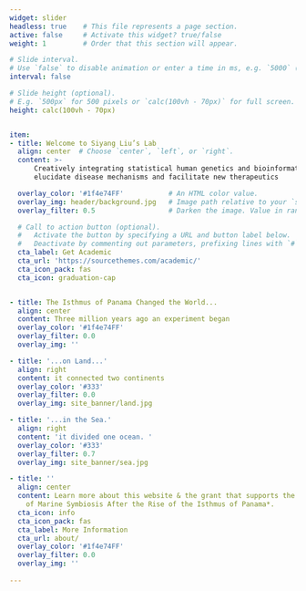 ```yaml
---
widget: slider 
headless: true    # This file represents a page section.
active: false     # Activate this widget? true/false
weight: 1         # Order that this section will appear.

# Slide interval.
# Use `false` to disable animation or enter a time in ms, e.g. `5000` (5s).
interval: false

# Slide height (optional).
# E.g. `500px` for 500 pixels or `calc(100vh - 70px)` for full screen.
height: calc(100vh - 70px)


item:
- title: Welcome to Siyang Liu’s Lab
  align: center  # Choose `center`, `left`, or `right`.
  content: >-
      Creatively integrating statistical human genetics and bioinformatics to
      elucidate disease mechanisms and facilitate new therapeutics

  overlay_color: '#1f4e74FF'           # An HTML color value.
  overlay_img: header/background.jpg   # Image path relative to your `static/img/` folder.
  overlay_filter: 0.5                  # Darken the image. Value in range 0-1.

  # Call to action button (optional).
  #   Activate the button by specifying a URL and button label below.
  #   Deactivate by commenting out parameters, prefixing lines with `#`
  cta_label: Get Academic
  cta_url: 'https://sourcethemes.com/academic/'
  cta_icon_pack: fas
  cta_icon: graduation-cap


- title: The Isthmus of Panama Changed the World...
  align: center 
  content: Three million years ago an experiment began
  overlay_color: '#1f4e74FF'
  overlay_filter: 0.0
  overlay_img: ''

- title: '...on Land...'
  align: right 
  content: it connected two continents
  overlay_color: '#333'
  overlay_filter: 0.0
  overlay_img: site_banner/land.jpg

- title: '...in the Sea.'
  align: right 
  content: 'it divided one ocean. '
  overlay_color: '#333'
  overlay_filter: 0.7
  overlay_img: site_banner/sea.jpg

- title: ''
  align: center 
  content: Learn more about this website & the grant that supports the work---*Divergence
    of Marine Symbiosis After the Rise of the Isthmus of Panama*.
  cta_icon: info
  cta_icon_pack: fas
  cta_label: More Information
  cta_url: about/
  overlay_color: '#1f4e74FF'
  overlay_filter: 0.0
  overlay_img: ''
 
---
```



